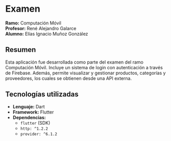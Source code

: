 # Examen  
**Ramo:** Computación Móvil  
**Profesor:** René Alejandro Galarce  
**Alumno:** Elías Ignacio Muñoz González  

## Resumen  
Esta aplicación fue desarrollada como parte del examen del ramo Computación Móvil. Incluye un sistema de login con autenticación a través de Firebase. Además, permite visualizar y gestionar productos, categorías y proveedores, los cuales se obtienen desde una API externa.

## Tecnologías utilizadas  
- **Lenguaje:** Dart  
- **Framework:** Flutter  
- **Dependencias:**  
  - `flutter` (SDK)  
  - `http: ^1.2.2`  
  - `provider: ^6.1.2`  
